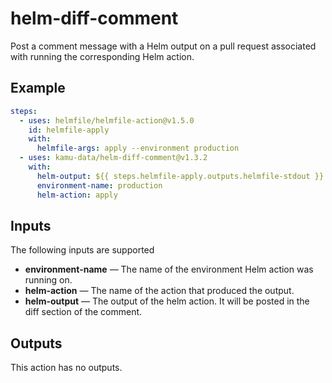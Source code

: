 # helm-diff-comment

Post a comment message with a Helm output on a pull request associated with running
the corresponding Helm action.

## Example

```yaml
steps:
  - uses: helmfile/helmfile-action@v1.5.0
    id: helmfile-apply
    with:
      helmfile-args: apply --environment production
  - uses: kamu-data/helm-diff-comment@v1.3.2
    with:
      helm-output: ${{ steps.helmfile-apply.outputs.helmfile-stdout }}
      environment-name: production
      helm-action: apply
```

## Inputs

The following inputs are supported

* **environment-name** &mdash; The name of the environment Helm action was running on.
* **helm-action** &mdash; The name of the action that produced the output.
* **helm-output** &mdash; The output of the helm action. It will be posted in the diff section of the comment.

## Outputs

This action has no outputs.
